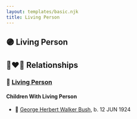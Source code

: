 ```yaml
---
layout: templates/basic.njk
title: Living Person
---
```

## 🟣 Living Person

## 👩‍❤️‍👨 Relationships

### 🔵 [Living Person](/people/9/99501197)

#### Children With Living Person
* 🔵 [George Herbert Walker Bush](/people/8/89339690), b. 12 JUN 1924